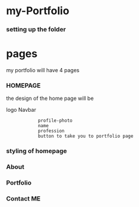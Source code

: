 # my-Portfolio

### setting up the folder
# pages 
my portfolio will have 4 pages
  ### HOMEPAGE

  the design of the home page will be 

  logo                                 Navbar

                profile-photo
                name
                profession
                button to take you to portfolio page

  ### styling of homepage
   
  ### About
  ### Portfolio
  ### Contact ME